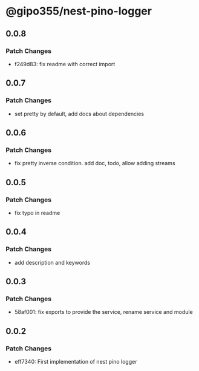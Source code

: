 # @gipo355/nest-pino-logger

## 0.0.8

### Patch Changes

- f249d83: fix readme with correct import

## 0.0.7

### Patch Changes

- set pretty by default, add docs about dependencies

## 0.0.6

### Patch Changes

- fix pretty inverse condition. add doc, todo, allow adding streams

## 0.0.5

### Patch Changes

- fix typo in readme

## 0.0.4

### Patch Changes

- add description and keywords

## 0.0.3

### Patch Changes

- 58af001: fix exports to provide the service, rename service and module

## 0.0.2

### Patch Changes

- eff7340: First implementation of nest pino logger
